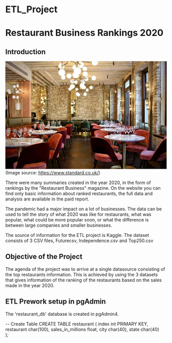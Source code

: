 # ETL_Project

# Restaurant Business Rankings 2020

## Introduction

![restaurants](Resources/restaurant.jpg)
(Image source: https://www.standard.co.uk/)

There were many summaries created in the year 2020, in the form of rankings by the "Restaurant Business" magazine. On the website you can find only basic information about ranked restaurants, the full data and analysis are available in the paid report.

The pandemic had a major impact on a lot of businesses. The data can be used to tell the story of what 2020 was like for restaurants, what was popular, what could be more popular soon, or what the difference is between large companies and smaller businesses.

The source of information for the ETL project is Kaggle. The dataset consists of 3 CSV files, Futurecsv, Independence.csv and Top250.csv

## Objective of the Project

The agenda of the project was to arrive at a single datasource consisting of the top restaurants information. This is achieved by using the 3 datasets that gives information of the ranking of the restaurants based on the sales made in the year 2020.

## ETL Prework setup in pgAdmin

The 'restaurant_db' database is created in pgAdmin4. 

-- Create Table
CREATE TABLE restaurant (
  index int	PRIMARY KEY,
  restaurant char(100),
  sales_in_millions float,
  city char(40),
  state char(40)	
);

 